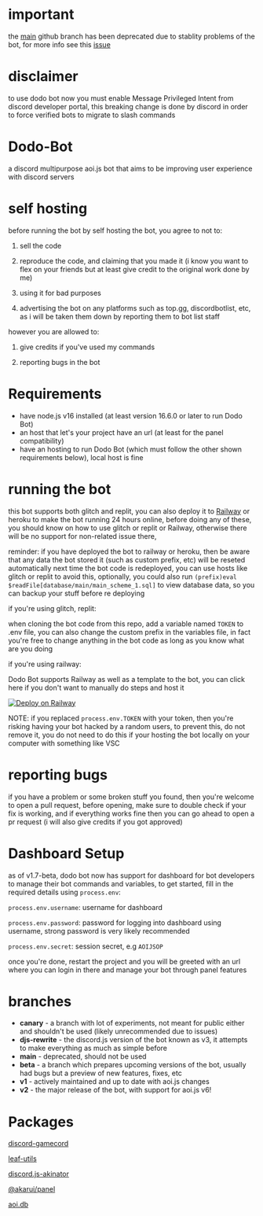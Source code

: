 # important
the [main](https://github.com/DodoGames7/Dodo-Bot/tree/main) github branch has been deprecated due to stablity problems of the bot, for more info see this [issue](https://github.com/DodoGames7/Dodo-Bot/issues/3)

# disclaimer

to use dodo bot now you must enable Message Privileged Intent from discord developer portal, this breaking change is done by discord in order to force verified bots to migrate to slash commands


# Dodo-Bot
a discord multipurpose aoi.js bot that aims to be improving user experience with discord servers

# self hosting
before running the bot by self hosting the bot, you agree to not to:

1. sell the code

2. reproduce the code, and claiming that you made it (i know you want to flex on your friends but at least give credit to the original work done by me)

3. using it for bad purposes

4. advertising the bot on any platforms such as top.gg, discordbotlist, etc, as i will be taken them down by reporting them to bot list staff

however you are allowed to:

1. give credits if you've used my commands

2. reporting bugs in the bot

# Requirements
- have node.js v16 installed (at least version 16.6.0 or later to run Dodo Bot)
- an host that let's your project have an url (at least for the panel compatibility)
- have an hosting to run Dodo Bot (which must follow the other shown requirements below), local host is fine

# running the bot
this bot supports both glitch and replit, you can also deploy it to [Railway](https://railway.app) or heroku to make the bot running 24 hours online, before doing any of these, you should know on how to use glitch or replit or Railway, otherwise there will be no support for non-related issue there,

reminder: if you have deployed the bot to railway or heroku, then be aware that any data the bot stored it (such as custom prefix, etc) will be reseted automatically next time the bot code is redeployed, you can use hosts like glitch or replit to avoid this, optionally, you could also run `(prefix)eval $readFile[database/main/main_scheme_1.sql]` to view database data, so you can backup your stuff before re deploying


if you're using glitch, replit:

when cloning the bot code from this repo, add a variable named `TOKEN` to .env file, you can also change the custom prefix in the variables file, in fact you're free to change anything in the bot code as long as you know what are you doing

if you're using railway:

Dodo Bot supports Railway as well as a template to the bot, you can click here if you don't want to manually do steps and host it

[![Deploy on Railway](https://railway.app/button.svg)](https://railway.app/new/template/O6clYk?referralCode=88DGWn)


NOTE: if you replaced `process.env.TOKEN` with your token, then you're risking having your bot hacked by a random users, to prevent this, do not remove it, you do not need to do this if your hosting the bot locally on your computer with something like VSC

# reporting bugs
if you have a problem or some broken stuff you found, then you're welcome to open a pull request, before opening, make sure to double check if your fix is working, and if everything works fine then you can go ahead to open a pr request (i will also give credits if you got approved)

# Dashboard Setup
as of v1.7-beta, dodo bot now has support for dashboard for bot developers to manage their bot commands and variables, to get started, fill in the required details using `process.env`:

`process.env.username`: username for dashboard

`process.env.password`: password for logging into dashboard using username, strong password is very likely recommended

`process.env.secret`: session secret, e.g `AOIJSOP`

once you're done, restart the project and you will be greeted with an url where you can login in there and manage your bot through panel features


# branches
* **canary** - a branch with lot of experiments, not meant for public either and shouldn't be used (likely unrecommended due to issues)
* **djs-rewrite** - the discord.js version of the bot known as v3, it attempts to make everything as much as simple before
* **main** - deprecated, should not be used
* **beta** - a branch which prepares upcoming versions of the bot, usually had bugs but a preview of new features, fixes, etc
* **v1** - actively maintained and up to date with aoi.js changes
* **v2** - the major release of the bot, with support for aoi.js v6!

# Packages

[discord-gamecord](https://www.npmjs.com/package/discord-gamecord)

[leaf-utils](https://www.npmjs.com/package/leaf-utils)

[discord.js-akinator](https://www.npmjs.com/package/discord.js-akinator)

[@akarui/panel](https://github.com/AkaruiDevelopment/panel)

[aoi.db](https://github.com/Leref/aoi.db)



